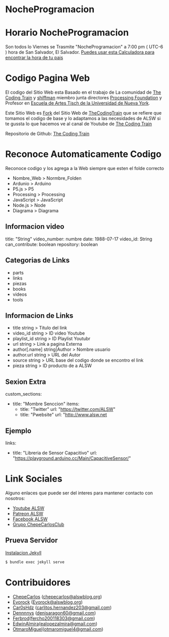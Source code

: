 # NocheProgramacion

# Horario NocheProgramacion

Son todos lo Viernes  se Trasmite "NocheProgramacion" a 7:00 pm ( UTC-6 ) hora de San Salvador, El Salvador.
[Puedes usar esta Calculadora para encontrar la hora de tu pais](https://www.thetimezoneconverter.com/?t=7%3A00%20pm&tz=El%20Salvador&)

# Codigo Pagina Web

El codigo del Sitio Web esta Basado en el trabajo de La comunidad de [The Coding Train](https://github.com/CodingTrain) y [shiffman](https://shiffman.net/) miembro junta directores [Processing Foundation](https://processing.org/) y Profesor en [Escuela de Artes Tisch de la Universidad de Nueva York](https://tisch.nyu.edu/).

Este Sitio Web es [Fork](https://en.wikipedia.org/wiki/Fork_(software_development)) del Sitio Web de [TheCodingTrain](https://thecodingtrain.com/) que se refiere que tomamos el codigo de base y lo adaptamos a las necesidades de ALSW si te gussta lo que hacemos ve al canal de Youtube de [The Coding Train](https://www.youtube.com/user/shiffman)

Repositorio de Github: [The Coding Train](https://github.com/CodingTrain/website)

# Reconoce Automaticamente Codigo

Reconoce codigo y los agrega a la Web siempre que esten el folde correcto

-   Nombre_Web > Normbre_Folden
-   Ardunio > Arduino
-   P5.js > P5
-   Processing > Processing
-   JavaScript > JavaScript
-   Node.js > Node
-   Diagrama > Diagrama

## Informacion video

title: "String"
video_number: numbre
date: 1988-07-17
video_id: String
can_contribute: boolean
repository: boolean

## Categorias de Links

- parts
- links
- piezas
- books
- videos
- tools

## Informacion de Links

-   title string  > Titulo del link
-   video_id string > ID video Youtube
-   playlist_id string > ID Playlist Youtubr
-   url string > Link a pagina Externa
-   author[.name] string|Author > Nombre usuario
-   author.url string > URL del Autor
-   source string  > URL base del codigo donde se encontro el link
-   pieza string > ID producto de a ALSW

## Sexion Extra

custom_sections:

  - title: "Mombre Senccion"
    items:
      - title: "Twitter"
        url: "https://twitter.com/ALSW"
      - title: "Pwebsite"
        url: "http://www.alsw.net

## Ejemplo

links:
  - title: "Libreria de Sensor Capacitivo"
    url: "https://playground.arduino.cc/Main/CapacitiveSensor/"

# Link Sociales

Alguno enlaces que puede ser del interes para mantener contacto con nosotros:

-   [Youtube ALSW](http://youtube.com/alswnet)
-   [Patreon ALSW](http://patreon.com/alswnet)
-   [Facebook ALSW](http://facebook.com/alswnet)
-   [Grupo ChepeCarlosClub](http://www.facebook.com/groups/chepecarlosclub/)

## Prueva Servidor

[Instalacion Jekyll](https://jekyllrb.com/docs/installation/#requirements)

```bash
$ bundle exec jekyll serve
```

# Contribuidores

-   [ChepeCarlos](https://github.com/chepecarlos) (chepecarlos@alswblog.org)
-   [Evorock](https://github.com/evorock) (Evorock@alswblog.org)
-   [Car0sHdz](https://github.com/carl0shdz) (carlitos.hernandez203@gmail.com)
-   [Dennnnys](https://github.com/dennnnys) (denisaragon60@gmail.com)
-   [Ferbrod](https://github.com/Ferbrod)(fercho200118303@gmail.com)
-   [EdwinAlmira](https://github.com/EdwinAlmira)(ealopezalmira@gmail.com)
-   [OtmaroMiguel](https://github.com/Otmaromiguel)(otmaromiguel4@gmail.com)

